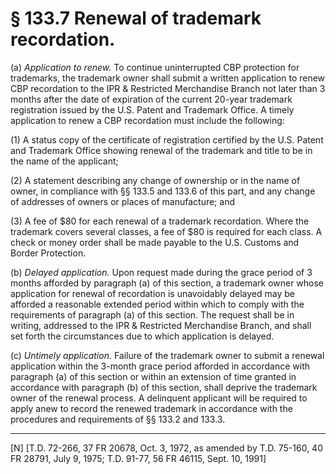 # § 133.7   Renewal of trademark recordation.

(a) *Application to renew.* To continue uninterrupted CBP protection for trademarks, the trademark owner shall submit a written application to renew CBP recordation to the IPR & Restricted Merchandise Branch not later than 3 months after the date of expiration of the current 20-year trademark registration issued by the U.S. Patent and Trademark Office. A timely application to renew a CBP recordation must include the following:


(1) A status copy of the certificate of registration certified by the U.S. Patent and Trademark Office showing renewal of the trademark and title to be in the name of the applicant;


(2) A statement describing any change of ownership or in the name of owner, in compliance with §§ 133.5 and 133.6 of this part, and any change of addresses of owners or places of manufacture; and


(3) A fee of $80 for each renewal of a trademark recordation. Where the trademark covers several classes, a fee of $80 is required for each class. A check or money order shall be made payable to the U.S. Customs and Border Protection.


(b) *Delayed application.* Upon request made during the grace period of 3 months afforded by paragraph (a) of this section, a trademark owner whose application for renewal of recordation is unavoidably delayed may be afforded a reasonable extended period within which to comply with the requirements of paragraph (a) of this section. The request shall be in writing, addressed to the IPR & Restricted Merchandise Branch, and shall set forth the circumstances due to which application is delayed.


(c) *Untimely application.* Failure of the trademark owner to submit a renewal application within the 3-month grace period afforded in accordance with paragraph (a) of this section or within an extension of time granted in accordance with paragraph (b) of this section, shall deprive the trademark owner of the renewal process. A delinquent applicant will be required to apply anew to record the renewed trademark in accordance with the procedures and requirements of §§ 133.2 and 133.3.



---

[N] [T.D. 72-266, 37 FR 20678, Oct. 3, 1972, as amended by T.D. 75-160, 40 FR 28791, July 9, 1975; T.D. 91-77, 56 FR 46115, Sept. 10, 1991]




